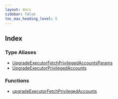 ```yaml
---
layout: docs
sidebar: false
toc_max_heading_level: 5
---
```


## Index

### Type Aliases

- [UpgradeExecutorFetchPrivilegedAccountsParams](type-aliases/UpgradeExecutorFetchPrivilegedAccountsParams.md)
- [UpgradeExecutorPrivilegedAccounts](type-aliases/UpgradeExecutorPrivilegedAccounts.md)

### Functions

- [upgradeExecutorFetchPrivilegedAccounts](functions/upgradeExecutorFetchPrivilegedAccounts.md)
